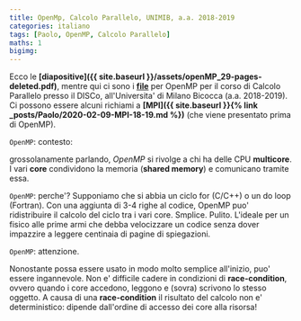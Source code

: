 ```yaml
---
title: OpenMp, Calcolo Parallelo, UNIMIB, a.a. 2018-2019
categories: italiano
tags: [Paolo, OpenMP, Calcolo Parallelo]
maths: 1
bigimg:
---
```



Ecco le **[diapositive]({{ site.baseurl }}/assets/openMP_29-pages-deleted.pdf)**, mentre qui ci sono i 
**[file](https://github.com/4phycs/openmp-ita-2018-19.git)**
 per OpenMP per il corso di Calcolo Parallelo presso il DISCo,
all'Universita' di Milano Bicocca (a.a. 2018-2019). 
Ci possono essere alcuni richiami a  **[MPI]({{ site.baseurl }}{% link _posts/Paolo/2020-02-09-MPI-18-19.md %})**
(che viene presentato prima di OpenMP).
 

`OpenMP`: contesto:

grossolanamente parlando, *OpenMP* si rivolge a chi ha delle CPU **multicore**.
I vari **core** condividono la memoria (**shared memory**) e comunicano tramite essa.


`OpenMP`: perche'?
Supponiamo che si abbia un ciclo for (C/C++) o un do loop (Fortran).
Con una aggiunta di 3-4 righe al codice, OpenMP puo' ridistribuire il calcolo
del ciclo tra i vari core. Smplice. Pulito. L'ideale per un fisico alle prime armi
che debba velocizzare un codice senza dover impazzire a leggere centinaia di pagine di spiegazioni.

`OpenMP`: attenzione.

Nonostante possa essere usato in modo molto semplice all'inizio, puo' essere 
ingannevole. Non e' difficile cadere in condizioni di **race-condition**, ovvero
quando i core accedono, leggono e (sovra) scrivono lo stesso oggetto. A causa
di una **race-condition** il risultato del calcolo non e' deterministico:
dipende dall'ordine di accesso dei core alla risorsa!

 




